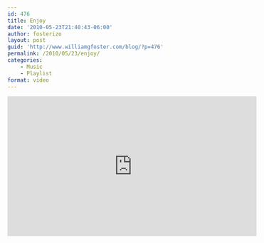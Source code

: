 ```yaml
---
id: 476
title: Enjoy
date: '2010-05-23T21:40:43-06:00'
author: fosterizo
layout: post
guid: 'http://www.williamgfoster.com/blog/?p=476'
permalink: /2010/05/23/enjoy/
categories:
    - Music
    - Playlist
format: video
---
```


<p style="text-align: center;"><iframe src="https://www.youtube.com/embed/NAoVj0-bZkI" width="560" height="315" frameborder="0" allowfullscreen="allowfullscreen"></iframe></p>